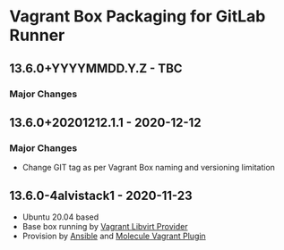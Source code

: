 # Vagrant Box Packaging for GitLab Runner

## 13.6.0+YYYYMMDD.Y.Z - TBC

### Major Changes

## 13.6.0+20201212.1.1 - 2020-12-12

### Major Changes

  - Change GIT tag as per Vagrant Box naming and versioning limitation

## 13.6.0-4alvistack1 - 2020-11-23

  - Ubuntu 20.04 based
  - Base box running by [Vagrant Libvirt Provider](https://github.com/vagrant-libvirt/vagrant-libvirt)
  - Provision by [Ansible](https://www.ansible.com/) and [Molecule Vagrant Plugin](https://github.com/ansible-community/molecule-vagrant)
